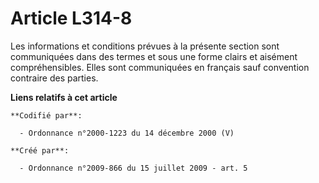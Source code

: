 # Article L314-8

Les informations et conditions prévues à la présente section sont communiquées dans des termes et sous une forme clairs et
aisément compréhensibles. Elles sont communiquées en français sauf convention contraire des parties.

**Liens relatifs à cet article**

	**Codifié par**:

	  - Ordonnance n°2000-1223 du 14 décembre 2000 (V)

	**Créé par**:

	  - Ordonnance n°2009-866 du 15 juillet 2009 - art. 5
